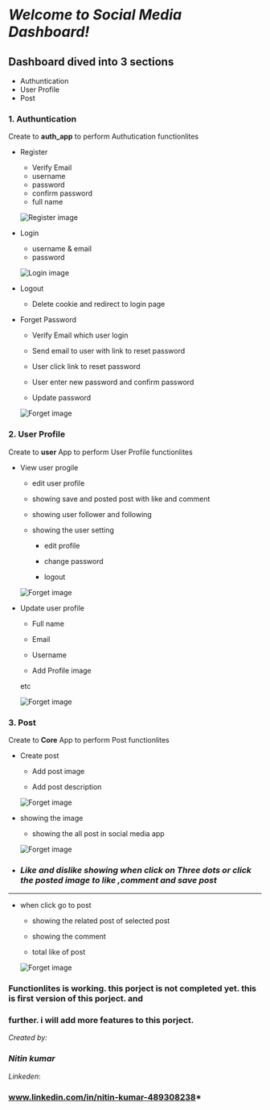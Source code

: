 # *Welcome to Social Media Dashboard!*

## Dashboard dived into 3 sections

- Authuntication 
- User Profile
- Post

### 1. Authuntication

Create to  **auth_app** to perform   Authutication  functionlites

- Register
  - Verify Email
  - username 
  - password
  - confirm password
  - full name 

  ![Register image](markdown_image/register.png)

- Login
  - username & email
  - password

  ![Login image](markdown_image/login.png)

- Logout
  - Delete cookie  and redirect to login page


- Forget Password
  - Verify Email which user login 
  - Send email to user with link to reset password
  - User click link to reset password
  - User enter new password and confirm password

  - Update password

   ![Forget image](markdown_image/forgetpassword.png)

### 2. User Profile

Create to  **user** App to perform   User Profile  functionlites

- View user progile

  - edit user profile 

  - showing save and posted post with like and comment 
  
  - showing  user follower and  following  

  - showing the user setting 

     - edit profile

      - change password  

      - logout
    
   ![Forget image](markdown_image/profile.png)



- Update user profile 
  
    - Full name

    - Email

    - Username

    - Add Profile image
    
    etc

    ![Forget image](markdown_image/Pastedimage.png)



### 3. Post

Create to  **Core** App  to perform   Post  functionlites

- Create post

  - Add post image

  - Add post description

  ![Forget image](markdown_image/uploadimage.png)

- showing the image 
 
  - showing the all post in social media app

  ![Forget image](markdown_image/Dashbord.png)

- ### *Like and dislike showing when click on  Three dots or click the posted image to like ,comment and save post*
--- 
  - when click go to post

     - showing the related post of selected post

     - showing the comment

     - total like of post 

     ![Forget image](markdown_image/showing.png)




### Functionlites is working.  this porject is not completed yet. this is first version of this porject. and 
### further. i will add more features to this porject.






*Created by:*
### *Nitin kumar*

*Linkeden*:
### www.linkedin.com/in/nitin-kumar-489308238*

  



    








 








